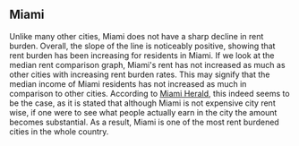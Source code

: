 ## Miami

Unlike many other cities, Miami does not have a sharp decline in rent burden. 
Overall, the slope of the line is noticeably positive, showing that rent burden has been increasing for residents in Miami.  If we look at the median rent comparison graph, Miami's rent has not increased as much as other cities with increasing rent burden rates. This may signify that the median income of Miami residents has not increased as much in comparison to other cities. According to [Miami Herald](http://www.miamiherald.com/news/business/real-estate-news/article183538886.html), this indeed seems to be the case, as it is stated that although Miami is not expensive city rent wise, if one were to see what people actually earn in the city the amount becomes substantial. As a result, Miami is one of the most rent burdened cities in the whole country.